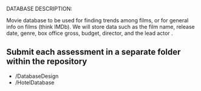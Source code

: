 DATABASE DESCRIPTION:

Movie database to be used for finding trends among films, or for general info on films (think IMDb). 
We will store data such as the film name, release date, genre, box office gross, budget, director, and the lead actor . 



## Submit each assessment in a separate folder within the repository
* /DatabaseDesign
* /HotelDatabase
